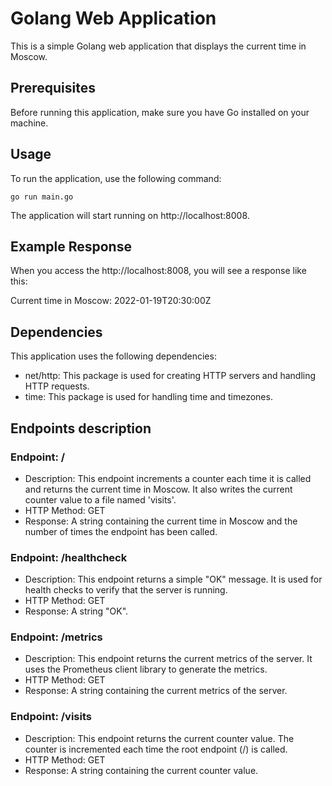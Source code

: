 # Golang Web Application

This is a simple Golang web application that displays the current time in Moscow.

## Prerequisites

Before running this application, make sure you have Go installed on your machine.

## Usage

To run the application, use the following command:

```go run main.go```

The application will start running on http://localhost:8008.

## Example Response

When you access the http://localhost:8008, you will see a response like this:

Current time in Moscow: 2022-01-19T20:30:00Z


## Dependencies

This application uses the following dependencies:

- net/http: This package is used for creating HTTP servers and handling HTTP requests.
- time: This package is used for handling time and timezones.


## Endpoints description

### Endpoint: /
* Description: This endpoint increments a counter each time it is called and returns the current time in Moscow. It also writes the current counter value to a file named 'visits'.
* HTTP Method: GET
* Response: A string containing the current time in Moscow and the number of times the endpoint has been called.


### Endpoint: /healthcheck
* Description: This endpoint returns a simple "OK" message. It is used for health checks to verify that the server is running.
* HTTP Method: GET
* Response: A string "OK".


### Endpoint: /metrics
* Description: This endpoint returns the current metrics of the server. It uses the Prometheus client library to generate the metrics.
* HTTP Method: GET
* Response: A string containing the current metrics of the server.


### Endpoint: /visits
* Description: This endpoint returns the current counter value. The counter is incremented each time the root endpoint (/) is called.
* HTTP Method: GET
* Response: A string containing the current counter value.